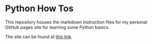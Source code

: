 # Python How Tos

This repository houses the markdown instruction files for my personal GitHub pages site for learning some Python basics.

The site can be found at [this link](https://dcolli23.github.io/howtos_Python/).